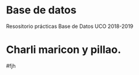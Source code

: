 # Base de datos

Resositorio prácticas Base de Datos UCO 2018-2019

# Charli maricon y pillao.

#fjh
